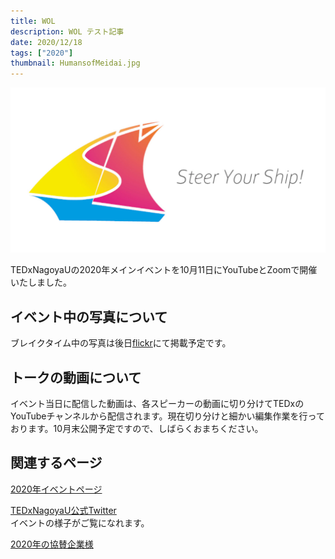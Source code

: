 ```yaml
---
title: WOL
description: WOL テスト記事
date: 2020/12/18
tags: ["2020"]
thumbnail: HumansofMeidai.jpg
---
```

<!--
meta_tag: [
  {
    hid: 'og:title',
    property: 'og:title',
    content: 'TEDxNagoyaU "Steer Your Ship" 終了報告'
  },
  {
    hid: 'og:description',
    property: 'og:description',
    content: 'TEDxNagoyaUの2020年メインイベントは盛況のもと終演いたしました。'
  },
  {
    hid: 'og:image',
    property: 'og:image',
    content: 'https://tedxnagoyau.com/article/news/2020_event_end/ogp.jpg'
  }
]
-->

![キービジュアル](article/news/2020_event_end/ogp.jpg)

TEDxNagoyaUの2020年メインイベントを10月11日にYouTubeとZoomで開催いたしました。
<!-- YouTube最大同時接続数は119人と、過去最高の参加者数を記録しました。-->
<!-- ブレイクタイムへの総参加者数は～人 -->

## イベント中の写真について
ブレイクタイム中の写真は後日[flickr](https://www.flickr.com/photos/111282963@N07/)にて掲載予定です。

## トークの動画について
イベント当日に配信した動画は、各スピーカーの動画に切り分けてTEDxのYouTubeチャンネルから配信されます。現在切り分けと細かい編集作業を行っております。10月末公開予定ですので、しばらくおまちください。

## 関連するページ
[2020年イベントページ](/events/2020)

[TEDxNagoyaU公式Twitter](https://twitter.com/TEDxNagoyaU)  
イベントの様子がご覧になれます。

[2020年の協賛企業様](/partners/2020)
